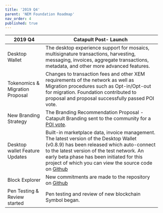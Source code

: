 ```yaml
---
title: '2019 Q4'
parent: 'NEM Foundation Roadmap'
nav_order: 4
published: true
---
```


| **2019 Q4** | **Catapult Post- Launch** |
| ------------- | ------------- |
| Desktop Wallet | The desktop experience support for mosaics, multisignature transactions, harvesting, messaging, invoices, aggregate transactions, metadata, and other more advanced features. |
| Tokenomics &amp; Migration Proposal | Changes to transaction fees and other XEM requirements of the network as well as Migration procedures such as Opt-in/Opt-out for migration. Foundation contributed to proposal and proposal successfully passed POI vote. |
| New Branding Strategy | The Branding Recommendation Proposal - Catapult Branding sent to the community for a [POI vote](https://web.archive.org/web/20210814074405/https://forum.nem.io/t/branding-proposal/24060). |
| Desktop wallet Feature Updates | Built-in marketplace data, invoice management. The latest version of the Desktop Wallet (v0.8.9) has been released which auto-connect to the latest version of the test network. An early beta phase has been initiated for this project of which you can view the source code on [Github](https://github.com/nemfoundation/nem2-desktop-wallet/releases/v0.8.9) |
| Block Explorer | New commitments are made to the repository on [Github](https://github.com/nemfoundation/nem2-explorer) |
| Pen Testing &amp; Review started | Pen testing and review of new blockchain Symbol began. |



